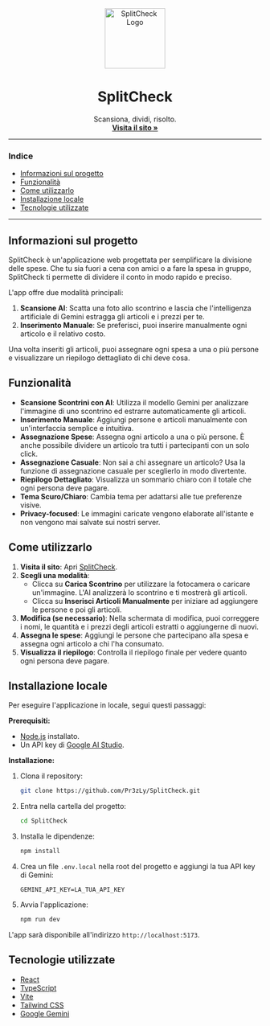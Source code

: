 <div align="center">
  <img src="https://i.imgur.com/58P64X0.png" alt="SplitCheck Logo" width="120" />
  <h1 align="center">SplitCheck</h1>
  <p align="center">
    Scansiona, dividi, risolto.
    <br />
    <a href="https://splitcheck.pages.dev/"><strong>Visita il sito »</strong></a>
  </p>
</div>

---

### Indice

- [Informazioni sul progetto](#informazioni-sul-progetto)
- [Funzionalità](#funzionalità)
- [Come utilizzarlo](#come-utilizzarlo)
- [Installazione locale](#installazione-locale)
- [Tecnologie utilizzate](#tecnologie-utilizzate)

---

## Informazioni sul progetto

SplitCheck è un'applicazione web progettata per semplificare la divisione delle spese. Che tu sia fuori a cena con amici o a fare la spesa in gruppo, SplitCheck ti permette di dividere il conto in modo rapido e preciso.

L'app offre due modalità principali:
1.  **Scansione AI**: Scatta una foto allo scontrino e lascia che l'intelligenza artificiale di Gemini estragga gli articoli e i prezzi per te.
2.  **Inserimento Manuale**: Se preferisci, puoi inserire manualmente ogni articolo e il relativo costo.

Una volta inseriti gli articoli, puoi assegnare ogni spesa a una o più persone e visualizzare un riepilogo dettagliato di chi deve cosa.

## Funzionalità

- **Scansione Scontrini con AI**: Utilizza il modello Gemini per analizzare l'immagine di uno scontrino ed estrarre automaticamente gli articoli.
- **Inserimento Manuale**: Aggiungi persone e articoli manualmente con un'interfaccia semplice e intuitiva.
- **Assegnazione Spese**: Assegna ogni articolo a una o più persone. È anche possibile dividere un articolo tra tutti i partecipanti con un solo click.
- **Assegnazione Casuale**: Non sai a chi assegnare un articolo? Usa la funzione di assegnazione casuale per sceglierlo in modo divertente.
- **Riepilogo Dettagliato**: Visualizza un sommario chiaro con il totale che ogni persona deve pagare.
- **Tema Scuro/Chiaro**: Cambia tema per adattarsi alle tue preferenze visive.
- **Privacy-focused**: Le immagini caricate vengono elaborate all'istante e non vengono mai salvate sui nostri server.

## Come utilizzarlo

1.  **Visita il sito**: Apri [SplitCheck](https://splitcheck.pages.dev/).
2.  **Scegli una modalità**:
    - Clicca su **Carica Scontrino** per utilizzare la fotocamera o caricare un'immagine. L'AI analizzerà lo scontrino e ti mostrerà gli articoli.
    - Clicca su **Inserisci Articoli Manualmente** per iniziare ad aggiungere le persone e poi gli articoli.
3.  **Modifica (se necessario)**: Nella schermata di modifica, puoi correggere i nomi, le quantità e i prezzi degli articoli estratti o aggiungerne di nuovi.
4.  **Assegna le spese**: Aggiungi le persone che partecipano alla spesa e assegna ogni articolo a chi l'ha consumato.
5.  **Visualizza il riepilogo**: Controlla il riepilogo finale per vedere quanto ogni persona deve pagare.

## Installazione locale

Per eseguire l'applicazione in locale, segui questi passaggi:

**Prerequisiti:**
- [Node.js](https://nodejs.org/) installato.
- Un API key di [Google AI Studio](https://ai.google.dev/).

**Installazione:**

1.  Clona il repository:
    ```sh
    git clone https://github.com/Pr3zLy/SplitCheck.git
    ```
2.  Entra nella cartella del progetto:
    ```sh
    cd SplitCheck
    ```
3.  Installa le dipendenze:
    ```sh
    npm install
    ```
4.  Crea un file `.env.local` nella root del progetto e aggiungi la tua API key di Gemini:
    ```
    GEMINI_API_KEY=LA_TUA_API_KEY
    ```
5.  Avvia l'applicazione:
    ```sh
    npm run dev
    ```
L'app sarà disponibile all'indirizzo `http://localhost:5173`.

## Tecnologie utilizzate

- [React](https://reactjs.org/)
- [TypeScript](https://www.typescriptlang.org/)
- [Vite](https://vitejs.dev/)
- [Tailwind CSS](https://tailwindcss.com/)
- [Google Gemini](https://ai.google.dev/)
